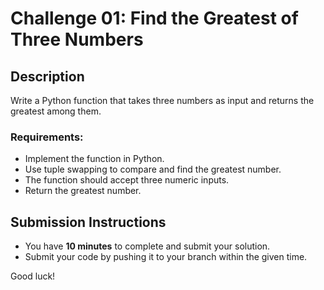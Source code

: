 # Challenge 01: Find the Greatest of Three Numbers

## Description

Write a Python function that takes three numbers as input and returns the greatest among them.

### Requirements:

- Implement the function in Python.
- Use tuple swapping to compare and find the greatest number.
- The function should accept three numeric inputs.
- Return the greatest number.

## Submission Instructions

- You have **10 minutes** to complete and submit your solution.
- Submit your code by pushing it to your branch within the given time.

Good luck!
